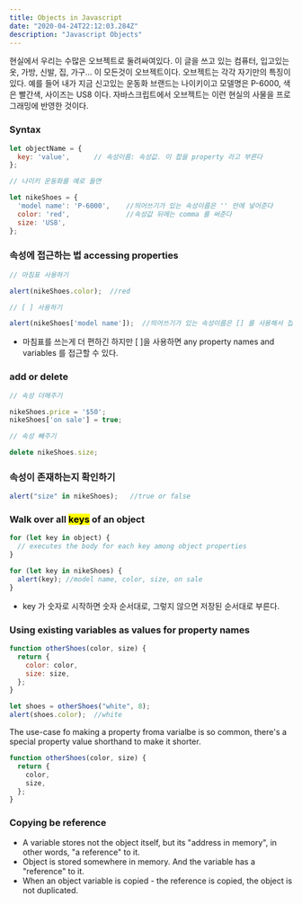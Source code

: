 ```yaml
---
title: Objects in Javascript
date: "2020-04-24T22:12:03.284Z"
description: "Javascript Objects"
---
```


현실에서 우리는 수많은 오브젝트로 둘려싸여있다. 이 글을 쓰고 있는 컴퓨터, 입고있는 옷, 가방, 신발, 집, 가구... 이 모든것이 오브젝트이다. 오브젝트는 각각 자기만의 특징이 있다. 예를 들어 내가 지금 신고있는 운동화 브랜드는 나이키이고 모델명은 P-6000, 색은 빨간색, 사이즈는 US8 이다. 자바스크립트에서 오브젝트는 이런 현실의 사물을 프로그래밍에 반영한 것이다. 

### Syntax

``` javascript
let objectName = {     
  key: 'value',      // 속성이름: 속성값. 이 합을 property 라고 부른다
};
```

``` javascript
// 나이키 운동화를 예로 들면

let nikeShoes = {     
  'model name': 'P-6000',    //띄어쓰기가 있는 속성이름은 '' 안에 넣어준다
  color: 'red',              //속성값 뒤에는 comma 를 써준다
  size: 'US8',
};
```

### 속성에 접근하는 법 accessing properties

``` javascript
// 마침표 사용하기

alert(nikeShoes.color);  //red
```

``` javascript
// [ ] 사용하기

alert(nikeShoes['model name']);  //띄어쓰기가 있는 속성이름은 [] 를 사용해서 접근한다
```

- 마침표를 쓰는게 더 편하긴 하지만 [ ]을 사용하면 any property names and variables 를 접근할 수 있다.


### add or delete

``` javascript
// 속성 더해주기

nikeShoes.price = '$50';
nikeShoes['on sale'] = true;
```

``` javascript
// 속성 빼주기

delete nikeShoes.size;
```

### 속성이 존재하는지 확인하기
``` javascript
alert("size" in nikeShoes);   //true or false
```

### Walk over all <mark>keys</mark> of an object
``` javascript
for (let key in object) {
  // executes the body for each key among object properties
}
```

``` javascript
for (let key in nikeShoes) {
  alert(key); //model name, color, size, on sale
}
```
- key 가 숫자로 시작하면 숫자 순서대로, 그렇지 않으면 저장된 순서대로 부른다.


### Using existing variables as values for property names

``` javascript
function otherShoes(color, size) {
  return {
    color: color,
    size: size,
  };
}

let shoes = otherShoes("white", 8);
alert(shoes.color);  //white
```

The use-case fo making a property froma varialbe is so common, there's a special property value shorthand to make it shorter.
``` javascript
function otherShoes(color, size) {
  return {
    color,
    size,
  };
}
```

### Copying be reference
- A variable stores not the object itself, but its "address in memory", in other words, "a reference" to it.
- Object is stored somewhere in memory. And the variable has a "reference" to it.
- When an object variable is copied - the reference is copied, the object is not duplicated.





